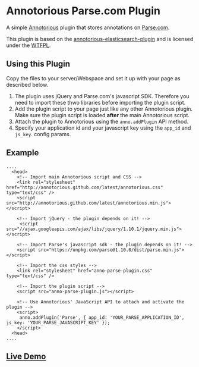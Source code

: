 # Annotorious Parse.com Plugin

A simple [Annotorious](http://github.com/annotorious/annotorious) plugin that stores annotations on [Parse.com](http://parse.com/).

This plugin is based on the [annotorious-elasticsearch-plugin](https://github.com/annotorious/annotorious-elasticsearch-plugin) and is licensed under the [WTFPL](http://en.wikipedia.org/wiki/WTFPL).

## Using this Plugin

Copy the files to your server/Webspace and set it up with your page as described below.

1. The plugin uses jQuery and Parse.com's javascript SDK. Therefore you need to import these thwo libraries before importing the plugin script.
2. Add the plugin script to your page just like any other Annotorious plugin. Make sure the plugin script is
   loaded __after__ the main Annotorious script.
3. Attach the plugin to Annotorious using the ``anno.addPlugin`` API method.
4. Specify your application id and your javascript key  using the ``app_id`` and ``js_key``. config params.

## Example

    ....
      <head>
        <!-- Import main Annotorious script and CSS -->
        <link rel="stylesheet" href="http://annotorious.github.com/latest/annotorious.css" type="text/css" />
        <script src="http://annotorious.github.com/latest/annotorious.min.js"></script>
        
        <!-- Import jQuery - the plugin depends on it! -->
         <script src="//ajax.googleapis.com/ajax/libs/jquery/1.10.1/jquery.min.js"></script>

        <!-- Import Parse's javascript sdk - the plugin depends on it! -->
        <script src="https://unpkg.com/parse@1.10.0/dist/parse.min.js"></script>
        
        <!-- Import the css styles -->
        <link rel="stylesheet" href="anno-parse-plugin.css" type="text/css" /> 

        <!-- Import the plugin script -->
        <script src="anno-parse-plugin.js"></script>
        
        <!-- Use Annotorious' JavaScript API to attach and activate the plugin -->
        <script>
         anno.addPlugin('Parse', { app_id: 'YOUR_PARSE_APPLICATION_ID', js_key: 'YOUR_PARSE_JAVASCRIPT_KEY' });
        </script>
      <head>
    ....

## [Live Demo](http://dommmel.github.io/annotorious-parse-plugin)

    
